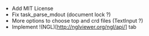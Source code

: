 * Add MIT License
* Fix task_parse_mdout (document lock ?)
* More options to choose top and crd files (TextInput ?)
* Implement !(NGL)[http://nglviewer.org/ngl/api/] tab

